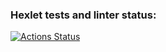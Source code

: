 ### Hexlet tests and linter status:
[![Actions Status](https://github.com/sapyunya/Proyecto2-project-103/actions/workflows/hexlet-check.yml/badge.svg)](https://github.com/sapyunya/Proyecto2-project-103/actions)